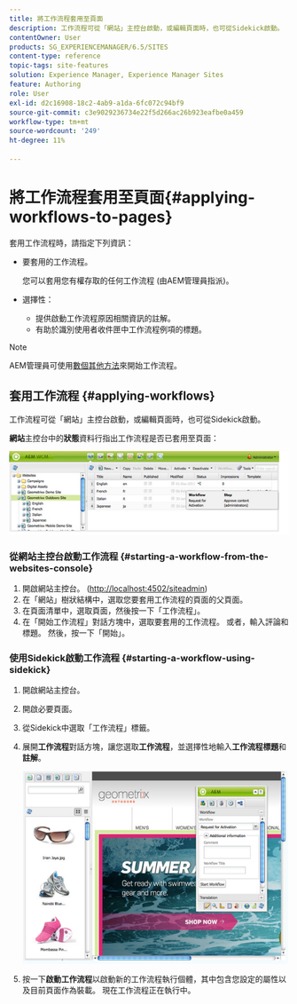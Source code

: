 ```yaml
---
title: 將工作流程套用至頁面
description: 工作流程可從「網站」主控台啟動，或編輯頁面時，也可從Sidekick啟動。
contentOwner: User
products: SG_EXPERIENCEMANAGER/6.5/SITES
content-type: reference
topic-tags: site-features
solution: Experience Manager, Experience Manager Sites
feature: Authoring
role: User
exl-id: d2c16908-18c2-4ab9-a1da-6fc072c94bf9
source-git-commit: c3e9029236734e22f5d266ac26b923eafbe0a459
workflow-type: tm+mt
source-wordcount: '249'
ht-degree: 11%

---
```


# 將工作流程套用至頁面{#applying-workflows-to-pages}

套用工作流程時，請指定下列資訊：

* 要套用的工作流程。

  您可以套用您有權存取的任何工作流程 (由AEM管理員指派)。
* 選擇性：

   * 提供啟動工作流程原因相關資訊的註解。
   * 有助於識別使用者收件匣中工作流程例項的標題。

>[!NOTE]
>
>AEM管理員可使用[數個其他方法](/help/sites-administering/workflows-starting.md)來開始工作流程。

## 套用工作流程 {#applying-workflows}

工作流程可從「網站」主控台啟動，或編輯頁面時，也可從Sidekick啟動。

**網站**&#x200B;主控台中的&#x200B;**狀態**&#x200B;資料行指出工作流程是否已套用至頁面：

![workflowstatus](assets/workflowstatus.png)

### 從網站主控台啟動工作流程 {#starting-a-workflow-from-the-websites-console}

1. 開啟網站主控台。 ([http://localhost:4502/siteadmin](http://localhost:4502/siteadmin))
1. 在「網站」樹狀結構中，選取您要套用工作流程的頁面的父頁面。
1. 在頁面清單中，選取頁面，然後按一下「工作流程」。
1. 在「開始工作流程」對話方塊中，選取要套用的工作流程。 或者，輸入評論和標題。 然後，按一下「開始」。

### 使用Sidekick啟動工作流程 {#starting-a-workflow-using-sidekick}

1. 開啟網站主控台。
1. 開啟必要頁面。
1. 從Sidekick中選取「工作流程」標籤。
1. 展開&#x200B;**工作流程**&#x200B;對話方塊，讓您選取&#x200B;**工作流程**，並選擇性地輸入&#x200B;**工作流程標題**&#x200B;和&#x200B;**註解**。

   ![workflowstartsidekick](assets/workflowstartsidekick.png)

1. 按一下&#x200B;**啟動工作流程**&#x200B;以啟動新的工作流程執行個體，其中包含您設定的屬性以及目前頁面作為裝載。 現在工作流程正在執行中。
